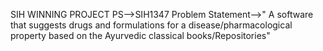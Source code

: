 SIH WINNING PROJECT
PS-->SIH1347
Problem Statement-->" A software that suggests drugs
and formulations for a disease/pharmacological property
based on the Ayurvedic classical books/Repositories"
